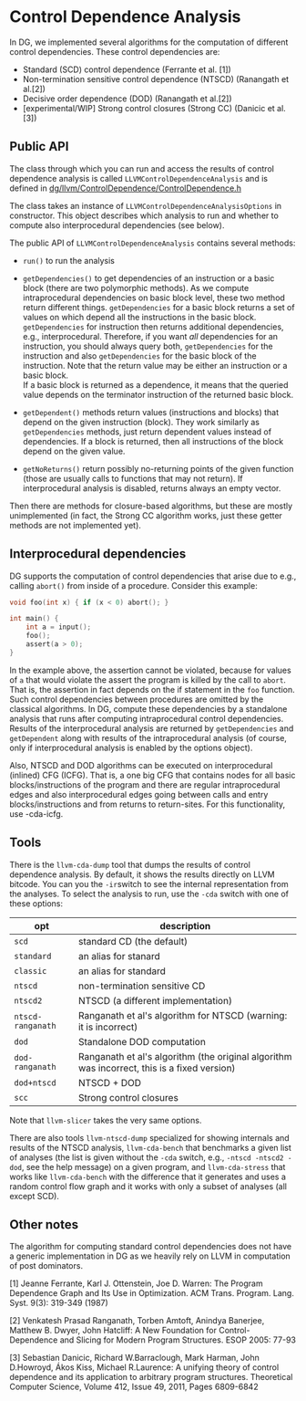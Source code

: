 # Control Dependence Analysis

In DG, we implemented several algorithms for the computation of different control dependencies.
These  control dependencies are:

 - Standard (SCD) control dependence (Ferrante et al. [1])
 - Non-termination sensitive control dependence (NTSCD) (Ranangath et al.[2])
 - Decisive order dependence (DOD) (Ranangath et al.[2])
 - [experimental/WIP] Strong control closures (Strong CC) (Danicic et al.[3])
 

## Public API

The class through which you can run and access the results of control dependence analysis
is called `LLVMControlDependenceAnalysis` and is defined in
[dg/llvm/ControlDependence/ControlDependence.h](../include/dg/llvm/ControlDependence/ControlDependence.h)

The class takes an instance of `LLVMControlDependenceAnalysisOptions` in constructor. This object
describes which analysis to run and whether to compute also interprocedural dependencies (see below).

The public API of `LLVMControlDependenceAnalysis` contains several methods:

* `run()` to run the analysis
* `getDependencies()` to get dependencies of an instruction or a basic block (there are two polymorphic methods).
   As we compute intraprocedural dependencies on basic block level, these two method return different things.
   `getDependencies` for a basic block returns a set of values on which depend all the instructions in the basic
   block. `getDependencies` for instruction then returns additional dependencies, e.g., interprocedural.
   Therefore, if you want _all_ dependencies for an instruction, you should always query both, `getDependencies`
   for the instruction and also `getDependencies` for the basic block of the instruction.
   Note that the return value may be either an instruction or a basic block.   
   If a basic block is returned as a dependence, it means that the queried value depends on the terminator
   instruction of the returned basic block.
   
* `getDependent()` methods return values (instructions and blocks) that depend on the given instruction (block).
   They work similarly as `getDependencies` methods, just return dependent values instead of dependencies.
   If a block is returned, then all instructions of the block depend on the given value.
   
* `getNoReturns()` return possibly no-returning points of the given function (those are usually calls to functions
  that may not return). If interprocedural analysis is disabled, returns always an empty vector.
  
Then there are methods for closure-based algorithms, but these are mostly unimplemented (in fact, the Strong CC algorithm
works, just these getter methods are not implemented yet).

## Interprocedural dependencies

DG supports the computation of control dependencies that arise due to e.g., calling `abort()` from inside of a procedure.
Consider this example:

```C
void foo(int x) { if (x < 0) abort(); }

int main() {
    int a = input();
    foo();
    assert(a > 0);
}
```

In the example above, the assertion cannot be violated, because for values of `a` that would violate the
assert the program is killed by the call to `abort`. That is, the assertion in fact depends on the if statement
in the `foo` function. Such control dependencies between procedures are omitted by the classical algorithms.
In DG, compute these dependencies by a standalone analysis that runs after computing intraprocedural control dependencies.
Results of the interprocedural analysis are returned by `getDependencies` and `getDependent` along with
results of the intraprocedural analysis (of course, only if interprocedural analysis is enabled by the options
object).

Also, NTSCD and DOD algorithms can be executed on interprocedural (inlined) CFG (ICFG).
That is, a one big CFG that contains nodes for all basic blocks/instructions of the
program and there are regular intraprocedural edges and also interprocedural
edges going between calls and entry blocks/instructions and from returns to return-sites.
For this functionality, use -cda-icfg.

## Tools

There is the `llvm-cda-dump` tool that dumps the results of control dependence analysis.
By default, it shows the results directly on LLVM bitcode. You can you the `-ir`switch to see the internal
representation from the analyses. To select the analysis to run, use the `-cda` switch with one of these options:

|opt             | description                           |
|----------------|---------------------------------------|
|`scd`             | standard CD (the default)             |
|`standard`        | an alias for stanard                  |
|`classic`         | an alias for standard                 |
|`ntscd`           | non-termination sensitive CD          |
|`ntscd2`          | NTSCD (a different implementation)    |
|`ntscd-ranganath` | Ranganath et al's algorithm for NTSCD (warning: it is incorrect) |
|`dod`             | Standalone DOD computation            |
|`dod-ranganath`   | Ranganath et al's algorithm (the original algorithm was incorrect, this is a fixed version) |
|`dod+ntscd`       | NTSCD + DOD                           |
|`scc`             | Strong control closures               |


Note that `llvm-slicer` takes the very same options.

There are also tools `llvm-ntscd-dump` specialized for showing internals and results of the NTSCD analysis,
`llvm-cda-bench` that benchmarks a given list of analyses (the list is given without the `-cda` switch,
e.g., `-ntscd -ntscd2 -dod`, see the help message) on a given program, and `llvm-cda-stress`
that works like `llvm-cda-bench` with the difference that it generates and uses a random control flow graph
and it works with only a subset of analyses (all except SCD).

## Other notes

The algorithm for computing standard control dependencies does not have a generic implementation in DG
as we heavily rely on LLVM in computation of post dominators.



[1] Jeanne Ferrante, Karl J. Ottenstein, Joe D. Warren: The Program Dependence Graph and Its Use in Optimization.
    ACM Trans. Program. Lang. Syst. 9(3): 319-349 (1987)


[2] Venkatesh Prasad Ranganath, Torben Amtoft, Anindya Banerjee, Matthew B. Dwyer, John Hatcliff:
    A New Foundation for Control-Dependence and Slicing for Modern Program Structures. ESOP 2005: 77-93
    
[3] Sebastian Danicic, Richard W.Barraclough, Mark Harman, John D.Howroyd, Ákos Kiss, Michael R.Laurence: A unifying theory of control dependence and its application to arbitrary program structures. Theoretical Computer Science, Volume 412, Issue 49, 2011, Pages 6809-6842
